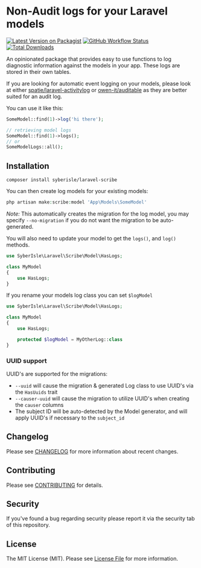 # Non-Audit logs for your Laravel models

[![Latest Version on Packagist](https://img.shields.io/packagist/v/syberisle/laravel-scribe.svg?style=flat-square)](https://packagist.org/packages/syberisle/laravel-scribe)
[![GitHub Workflow Status](https://img.shields.io/github/actions/workflow/status/syberisle/laravel-scribe/run-tests.yml?branch=main&label=Tests)](https://github.com/syberisle/laravel-scribe/actions/workflows/tests.yml)
[![Total Downloads](https://img.shields.io/packagist/dt/syberisle/laravel-scribe.svg?style=flat-square)](https://packagist.org/packages/syberisle/laravel-scribe)

An opinionated package that provides easy to use functions to log diagnostic information against the models
in your app. These logs are stored in their own tables. 

If you are looking for automatic event logging on your models, please look at either 
[spatie/laravel-activitylog](https://github.com/spatie/laravel-activitylog) or 
[owen-it/auditable](https://github.com/owen-it/laravel-auditing) as they are better suited for an audit log.

You can use it like this:
```php
SomeModel::find(1)->log('hi there');

// retrieving model logs
SomeModel::find(1)->logs();
// or
SomeModelLogs::all();
```

## Installation

```shell
composer install syberisle/laravel-scribe
```

You can then create log models for your existing models:
```php
php artisan make:scribe:model 'App\Models\SomeModel'
```

_Note:_ This automatically creates the migration for the log model, you may specify `--no-migration` if you do not want 
the migration to be auto-generated.

You will also need to update your model to get the `logs()`, and `log()` methods.
```php
use SyberIsle\Laravel\Scribe\Model\HasLogs;

class MyModel
{
    use HasLogs;
}
```

If you rename your models log class you can set `$logModel`

```php
use SyberIsle\Laravel\Scribe\Model\HasLogs;

class MyModel
{
    use HasLogs;

    protected $logModel = MyOtherLog::class
}
```

### UUID support

UUID's are supported for the migrations:

  * `--uuid` will cause the migration & generated Log class to use UUID's via the `HasUuids` trait
  * `--causer-uuid` will cause the migration to utilize UUID's when creating the `causer` columns
  * The subject ID will be auto-detected by the Model generator, and will apply UUID's if necessary to the `subject_id`

## Changelog

Please see [CHANGELOG](CHANGELOG.md) for more information about recent changes.

## Contributing

Please see [CONTRIBUTING](CONTRIBUTING.md) for details.

## Security

If you've found a bug regarding security please report it via the security tab of this repository.

## License

The MIT License (MIT). Please see [License File](LICENSE.md) for more information.